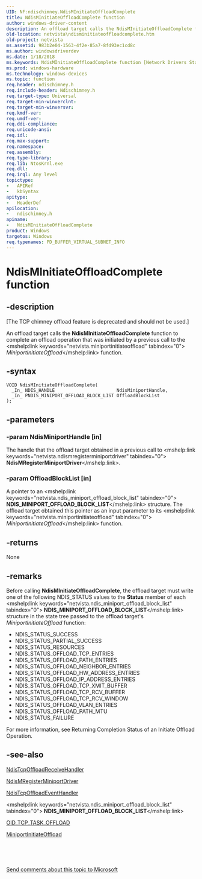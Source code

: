 ```yaml
---
UID: NF:ndischimney.NdisMInitiateOffloadComplete
title: NdisMInitiateOffloadComplete function
author: windows-driver-content
description: An offload target calls the NdisMInitiateOffloadComplete function to complete an offload operation that was initiated by a previous call to the MiniportInitiateOffload function.
old-location: netvista\ndisminitiateoffloadcomplete.htm
old-project: netvista
ms.assetid: 983b2e04-1563-4f2e-85a7-8fd93ec1cd8c
ms.author: windowsdriverdev
ms.date: 1/18/2018
ms.keywords: NdisMInitiateOffloadComplete function [Network Drivers Starting with Windows Vista], tcp_chim_ndis_func_e5917638-7b7e-49e6-afad-63bbb3490cd9.xml, NdisMInitiateOffloadComplete, ndischimney/NdisMInitiateOffloadComplete, netvista.ndisminitiateoffloadcomplete
ms.prod: windows-hardware
ms.technology: windows-devices
ms.topic: function
req.header: ndischimney.h
req.include-header: Ndischimney.h
req.target-type: Universal
req.target-min-winverclnt: 
req.target-min-winversvr: 
req.kmdf-ver: 
req.umdf-ver: 
req.ddi-compliance: 
req.unicode-ansi: 
req.idl: 
req.max-support: 
req.namespace: 
req.assembly: 
req.type-library: 
req.lib: NtosKrnl.exe
req.dll: 
req.irql: Any level
topictype: 
-	APIRef
-	kbSyntax
apitype: 
-	HeaderDef
apilocation: 
-	ndischimney.h
apiname: 
-	NdisMInitiateOffloadComplete
product: Windows
targetos: Windows
req.typenames: PD_BUFFER_VIRTUAL_SUBNET_INFO
---
```


# NdisMInitiateOffloadComplete function


## -description


<p class="CCE_Message">[The TCP chimney offload feature is deprecated and should not be used.]

An offload target calls the 
  <b>NdisMInitiateOffloadComplete</b> function to complete an offload operation that was initiated by a
  previous call to the 
  <mshelp:link keywords="netvista.miniportinitiateoffload" tabindex="0"><i>
  MiniportInitiateOffload</i></mshelp:link> function.


## -syntax


````
VOID NdisMInitiateOffloadComplete(
  _In_ NDIS_HANDLE                       NdisMiniportHandle,
  _In_ PNDIS_MINIPORT_OFFLOAD_BLOCK_LIST OffloadBlockList
);
````


## -parameters




### -param NdisMiniportHandle [in]

The handle that the offload target obtained in a previous call to 
     <mshelp:link keywords="netvista.ndismregisterminiportdriver" tabindex="0"><b>
     NdisMRegisterMiniportDriver</b></mshelp:link>.


### -param OffloadBlockList [in]

A pointer to an 
     <mshelp:link keywords="netvista.ndis_miniport_offload_block_list" tabindex="0"><b>
     NDIS_MINIPORT_OFFLOAD_BLOCK_LIST</b></mshelp:link> structure. The offload target obtained this pointer as an input
     parameter to its 
     <mshelp:link keywords="netvista.miniportinitiateoffload" tabindex="0"><i>
     MiniportInitiateOffload</i></mshelp:link> function.


## -returns


None



## -remarks


Before calling 
    <b>NdisMInitiateOffloadComplete</b>, the offload target must write one of the following NDIS_STATUS
    values to the 
    <b>Status</b> member of each 
    <mshelp:link keywords="netvista.ndis_miniport_offload_block_list" tabindex="0"><b>
    NDIS_MINIPORT_OFFLOAD_BLOCK_LIST</b></mshelp:link> structure in the state tree passed to the offload target's 
    <i>MiniportInitiateOffload</i> function:
<ul>
<li>
NDIS_STATUS_SUCCESS

</li>
<li>
NDIS_STATUS_PARTIAL_SUCCESS

</li>
<li>
NDIS_STATUS_RESOURCES

</li>
<li>
NDIS_STATUS_OFFLOAD_TCP_ENTRIES

</li>
<li>
NDIS_STATUS_OFFLOAD_PATH_ENTRIES

</li>
<li>
NDIS_STATUS_OFFLOAD_NEIGHBOR_ENTRIES

</li>
<li>
NDIS_STATUS_OFFLOAD_HW_ADDRESS_ENTRIES

</li>
<li>
NDIS_STATUS_OFFLOAD_IP_ADDRESS_ENTRIES

</li>
<li>
NDIS_STATUS_OFFLOAD_TCP_XMIT_BUFFER

</li>
<li>
NDIS_STATUS_OFFLOAD_TCP_RCV_BUFFER

</li>
<li>
NDIS_STATUS_OFFLOAD_TCP_RCV_WINDOW

</li>
<li>
NDIS_STATUS_OFFLOAD_VLAN_ENTRIES

</li>
<li>
NDIS_STATUS_OFFLOAD_PATH_MTU

</li>
<li>
NDIS_STATUS_FAILURE

</li>
</ul>For more information, see 
    <mshelp:link keywords="netvista.returning_completion_status_of_an_initiate_offload_operation" tabindex="0">
    Returning Completion Status of an Initiate Offload Operation</mshelp:link>.



## -see-also

<a href="..\ndischimney\nc-ndischimney-ndis_tcp_offload_receive_indicate.md">NdisTcpOffloadReceiveHandler</a>

<a href="..\ndis\nf-ndis-ndismregisterminiportdriver.md">NdisMRegisterMiniportDriver</a>

<a href="..\ndischimney\nc-ndischimney-ndis_tcp_offload_event_indicate.md">NdisTcpOffloadEventHandler</a>

<mshelp:link keywords="netvista.ndis_miniport_offload_block_list" tabindex="0"><b>
   NDIS_MINIPORT_OFFLOAD_BLOCK_LIST</b></mshelp:link>

<a href="https://msdn.microsoft.com/library/windows/hardware/ff569816">OID_TCP_TASK_OFFLOAD</a>

<a href="..\ndischimney\nc-ndischimney-w_initiate_offload_handler.md">MiniportInitiateOffload</a>

 

 

<a href="mailto:wsddocfb@microsoft.com?subject=Documentation%20feedback [netvista\netvista]:%20NdisMInitiateOffloadComplete function%20 RELEASE:%20(1/18/2018)&amp;body=%0A%0APRIVACY STATEMENT%0A%0AWe use your feedback to improve the documentation. We don't use your email address for any other purpose, and we'll remove your email address from our system after the issue that you're reporting is fixed. While we're working to fix this issue, we might send you an email message to ask for more info. Later, we might also send you an email message to let you know that we've addressed your feedback.%0A%0AFor more info about Microsoft's privacy policy, see http://privacy.microsoft.com/en-us/default.aspx." title="Send comments about this topic to Microsoft">Send comments about this topic to Microsoft</a>

